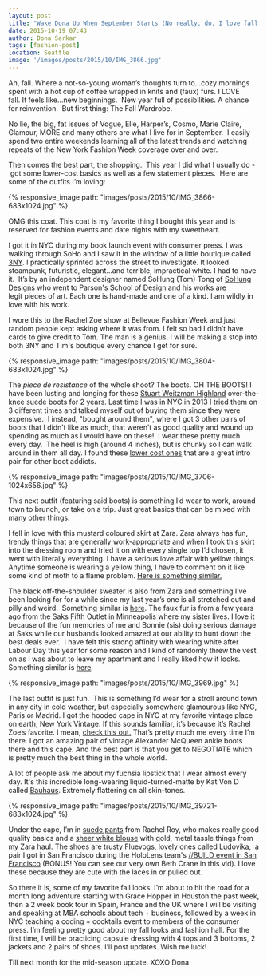 ```yaml
---
layout: post
title: "Wake Dona Up When September Starts (No really, do, I love fall!)"
date: 2015-10-19 07:43
author: Dona Sarkar
tags: [fashion-post]
location: Seattle
image: '/images/posts/2015/10/IMG_3866.jpg'
---
```


Ah, fall. Where a not-so-young woman’s thoughts turn to…cozy mornings spent with a hot cup of coffee wrapped in knits and (faux) furs. I LOVE fall. It feels like…new beginnings.  New year full of possibilities. A chance for reinvention.  But first thing: The Fall Wardrobe.

No lie, the big, fat issues of Vogue, Elle, Harper’s, Cosmo, Marie Claire, Glamour, MORE and many others are what I live for in September.  I easily spend two entire weekends learning all of the latest trends and watching repeats of the New York Fashion Week coverage over and over.

Then comes the best part, the shopping.  This year I did what I usually do - got some lower-cost basics as well as a few statement pieces.  Here are some of the outfits I’m loving:

{% responsive_image path: "images/posts/2015/10/IMG_3866-683x1024.jpg" %}

OMG this coat. This coat is my favorite thing I bought this year and is reserved for fashion events and date nights with my sweetheart.

I got it in NYC during my book launch event with consumer press. I was walking through SoHo and I saw it in the window of a little boutique called [3NY](http://www.3nyboutiques.com/). I practically sprinted across the street to investigate. It looked steampunk, futuristic, elegant…and terrible, impractical white. I had to have it.  It’s by an independent designer named SoHung (Tom) Tong of [SoHung Designs](http://www.sohungdesigns.com/press.html) who went to Parson's School of Design and his works are legit pieces of art. Each one is hand-made and one of a kind. I am wildly in love with his work.

I wore this to the Rachel Zoe show at Bellevue Fashion Week and just random people kept asking where it was from. I felt so bad I didn’t have cards to give credit to Tom. The man is a genius. I will be making a stop into both 3NY and Tim's boutique every chance I get for sure.

{% responsive_image path: "images/posts/2015/10/IMG_3804-683x1024.jpg" %}

The *piece de resistance* of the whole shoot? The boots. OH THE BOOTS! I have been lusting and longing for these [Stuart Weitzman Highland](http://www.stuartweitzman.com/store/item/?itemid=92682&mktid=PLA&gclid=Cj0KEQjwwIKxBRDKhOz7ytT30vkBEiQAT1NaPQcIWp0IjVprQCO9la6mZiRPWhmoKGCgzd5fGxIcthsaAmKq8P8HAQ) over-the-knee suede boots for 2 years. Last time I was in NYC in 2013 I tried them on 3 different times and talked myself out of buying them since they were expensive.  I instead, "bought around them", where I got 3 other pairs of boots that I didn’t like as much, that weren’t as good quality and wound up spending as much as I would have on these!  I wear these pretty much every day.  The heel is high (around 4 inches), but is chunky so I can walk around in them all day. I found these [lower cost ones](http://amzn.to/1Lxtf5T) that are a great intro pair for other boot addicts.

{% responsive_image path: "images/posts/2015/10/IMG_3706-1024x656.jpg" %}

This next outfit (featuring said boots) is something I’d wear to work, around town to brunch, or take on a trip. Just great basics that can be mixed with many other things.

I fell in love with this mustard coloured skirt at Zara. Zara always has fun, trendy things that are generally work-appropriate and when I took this skirt into the dressing room and tried it on with every single top I’d chosen, it went with literally everything. I have a serious love affair with yellow things. Anytime someone is wearing a yellow thing, I have to comment on it like some kind of moth to a flame problem. [Here is something similar.](http://amzn.to/1LxtOg3)

The black off-the-shoulder sweater is also from Zara and something I’ve been looking for for a while since my last year’s one is all stretched out and pilly and weird.  Something similar is [here](http://amzn.to/1MHwqJd). The faux fur is from a few years ago from the Saks Fifth Outlet in Minneapolis where my sister lives. I love it because of the fun memories of me and Bonnie (sis) doing serious damage at Saks while our husbands looked amazed at our ability to hunt down the best deals ever.  I have felt this strong affinity with wearing white after Labour Day this year for some reason and I kind of randomly threw the vest on as I was about to leave my apartment and I really liked how it looks. Something similar is [here](http://amzn.to/1NO0Cni).

{% responsive_image path: "images/posts/2015/10/IMG_3969.jpg" %}

The last outfit is just fun.  This is something I’d wear for a stroll around town in any city in cold weather, but especially somewhere glamourous like NYC, Paris or Madrid. I got the hooded cape in NYC  at my favorite vintage place on earth, New York Vintage. If this sounds familiar, it’s because it’s Rachel Zoe’s favorite. I mean, [check this out.](https://youtu.be/oLsnym-Hd3Y) That’s pretty much me every time I’m there. I got an amazing pair of vintage Alexander McQueen ankle boots there and this cape. And the best part is that you get to NEGOTIATE which is pretty much the best thing in the whole world.

A lot of people ask me about my fuchsia lipstick that I wear almost every day. It's this incredible long-wearing liquid-turned-matte by Kat Von D called [Bauhaus](http://amzn.to/1LhratF). Extremely flattering on all skin-tones.

{% responsive_image path: "images/posts/2015/10/IMG_39721-683x1024.jpg" %}

Under the cape, I’m in [suede pants](http://amzn.to/1juo3p5) from Rachel Roy, who makes really good quality basics and a [sheer white blouse](http://amzn.to/1QFMfPL) with gold, metal tassle things from my Zara haul. The shoes are trusty Fluevogs, lovely ones called [Ludovika](https://www.fluevog.com/shop/4294-ludovika-burgundy?item=113&of=213&anchor=true&show=all),  a pair I got in San Francisco during the HoloLens team's [//BUILD event in San Francisco](https://youtu.be/xXNuRead66E) (BONUS! You can see our very own Beth Crane in this vid). I love these because they are cute with the laces in or pulled out.

So there it is, some of my favorite fall looks. I’m about to hit the road for a month long adventure starting with Grace Hopper in Houston the past week, then a 2 week book tour in Spain, France and the UK where I will be visiting and speaking at MBA schools about tech + business, followed by a week in NYC teaching a coding + cocktails event to members of the consumer press. I’m feeling pretty good about my fall looks and fashion hall. For the first time, I will be practicing capsule dressing with 4 tops and 3 bottoms, 2 jackets and 2 pairs of shoes. I’ll post updates. Wish me luck!

Till next month for the mid-season update. 
XOXO 
Dona
